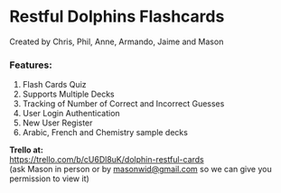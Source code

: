 Restful Dolphins Flashcards
===========================
  
  Created by Chris, Phil, Anne, Armando, Jaime and Mason

### Features:
1. Flash Cards Quiz
2. Supports Multiple Decks
3. Tracking of Number of Correct and Incorrect Guesses
4. User Login Authentication
5. New User Register
6. Arabic, French and Chemistry sample decks


**Trello at:**  
https://trello.com/b/cU6Dl8uK/dolphin-restful-cards  
(ask Mason in person or by masonwid@gmail.com so we can give you permission to view it)  
